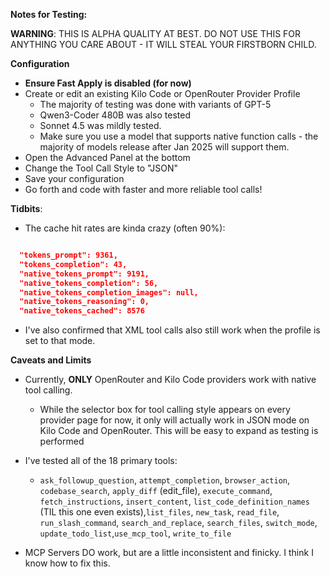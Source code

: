 **Notes for Testing:**

**WARNING**: THIS IS ALPHA QUALITY AT BEST.  DO NOT USE THIS FOR ANYTHING YOU CARE ABOUT - IT WILL STEAL YOUR FIRSTBORN CHILD.

**Configuration**
  * **Ensure Fast Apply is disabled (for now)**
  * Create or edit an existing Kilo Code or OpenRouter Provider Profile
    * The majority of testing was done with variants of GPT-5
    * Qwen3-Coder 480B was also tested
    * Sonnet 4.5 was mildly tested.
    * Make sure you use a model that supports native function calls - the majority of models release after Jan 2025 will support them.
  * Open the Advanced Panel at the bottom
  * Change the Tool Call Style to "JSON"
  * Save your configuration
  * Go forth and code with faster and more reliable tool calls!

  **Tidbits**:

* The cache hit rates are kinda crazy (often 90%):

```json

  "tokens_prompt": 9361,
  "tokens_completion": 43,
  "native_tokens_prompt": 9191,
  "native_tokens_completion": 56,
  "native_tokens_completion_images": null,
  "native_tokens_reasoning": 0,
  "native_tokens_cached": 8576
  ```

  * I've also confirmed that XML tool calls also still work when the profile is set to that mode.

**Caveats and Limits**

* Currently, **ONLY** OpenRouter and Kilo Code providers work with native tool calling.
  * While the selector box for tool calling style appears on every provider page for now, it only will actually work in JSON mode on Kilo Code and OpenRouter.   This will be easy to expand as testing is performed

* I've tested all of the 18 primary tools:
  * `ask_followup_question`, `attempt_completion`, `browser_action`, `codebase_search`, `apply_diff` (edit_file), `execute_command`, `fetch_instructions`, `insert_content`, `list_code_definition_names` (TIL this one even exists),`list_files`, `new_task`, `read_file`, `run_slash_command`, `search_and_replace`,  `search_files`, `switch_mode`, `update_todo_list`,`use_mcp_tool`, `write_to_file`
* MCP Servers DO work, but are a little inconsistent and finicky.  I think I know how to fix this.
